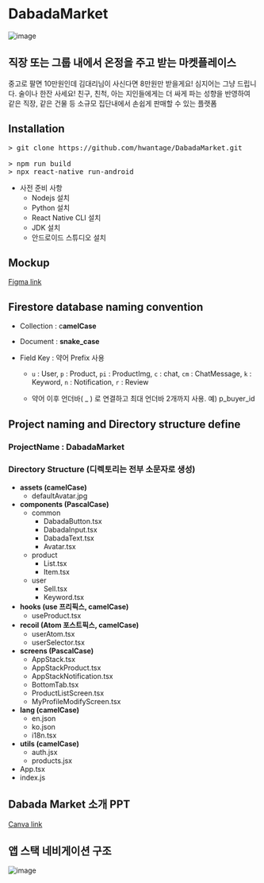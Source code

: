 # DabadaMarket
![image](https://user-images.githubusercontent.com/82494320/222872893-9bf623fe-9f73-4333-ab06-83a4055a47e9.png)

## **직장 또는 그룹 내에서 온정을 주고 받는 마켓플레이스**

중고로 팔면 10만원인데 김대리님이 사신다면 8만원만 받을게요!
심지어는 그냥 드립니다. 술이나 한잔 사세요!
친구, 친척, 아는 지인들에게는 더 싸게 파는 성향을 반영하여 같은 직장, 같은 건물 등 소규모 집단내에서 손쉽게 판매할 수 있는 플랫폼

## **Installation**

<pre>
> git clone https://github.com/hwantage/DabadaMarket.git

> npm run build
> npx react-native run-android
</pre>

* 사전 준비 사항
  - Nodejs 설치
  - Python 설치
  - React Native CLI 설치
  - JDK 설치
  - 안드로이드 스튜디오 설치

## Mockup

[Figma link](https://www.figma.com/proto/FEEZUb52YHnrF7vqbw9zF0/dabada?node-id=113%3A1490&scaling=scale-down&page-id=0%3A1&starting-point-node-id=113%3A1490&show-proto-sidebar=1)


## Firestore database naming convention

* Collection : c**amelCase**

* Document : **snake_case** 

* Field Key : 약어 Prefix 사용

    - `u` : User, `p` : Product, `pi` : ProductImg, `c` : chat, `cm` : ChatMessage, `k` : Keyword, `n` : Notification, `r` : Review

    - 약어 이후 언더바( _ ) 로 연결하고 최대 언더바 2개까지 사용. 예) p_buyer_id


## Project naming and Directory structure define

### ProjectName : **DabadaMarket**

### Directory Structure (디렉토리는 전부 소문자로 생성)

- **assets (camelCase)**
    - defaultAvatar.jpg
- **components (PascalCase)**
    - common
        - DabadaButton.tsx
        - DabadaInput.tsx
        - DabadaText.tsx
        - Avatar.tsx
    - product
        - List.tsx
        - Item.tsx
    - user
        - Sell.tsx
        - Keyword.tsx
- **hooks (use 프리픽스, camelCase)**
    - useProduct.tsx
- **recoil (Atom 포스트픽스, camelCase)**
    - userAtom.tsx
    - userSelector.tsx
- **screens (PascalCase)**
    - AppStack.tsx
    - AppStackProduct.tsx
    - AppStackNotification.tsx
    - BottomTab.tsx
    - ProductListScreen.tsx
    - MyProfileModifyScreen.tsx
- **lang (camelCase)**
    - en.json
    - ko.json
    - i18n.tsx
- **utils (camelCase)**
    - auth.jsx
    - products.jsx
- App.tsx
- index.js

## Dabada Market 소개 PPT

[Canva link](https://www.canva.com/design/DAFbGp9J41g/nnRT9pUTwE3PzGytZBSoQA/view?utm_content=DAFbGp9J41g&utm_campaign=designshare&utm_medium=link2&utm_source=sharebutton)

## 앱 스택 네비게이션 구조

![image](https://user-images.githubusercontent.com/82494320/221725076-025362ac-aafd-40a3-a1e6-a4e1c74cf916.png)
